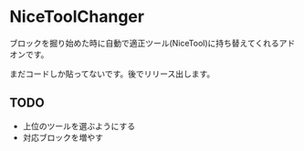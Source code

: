 # NiceToolChanger
ブロックを掘り始めた時に自動で適正ツール(NiceTool)に持ち替えてくれるアドオンです。
  

まだコードしか貼ってないです。後でリリース出します。
  
## TODO
- 上位のツールを選ぶようにする
- 対応ブロックを増やす
